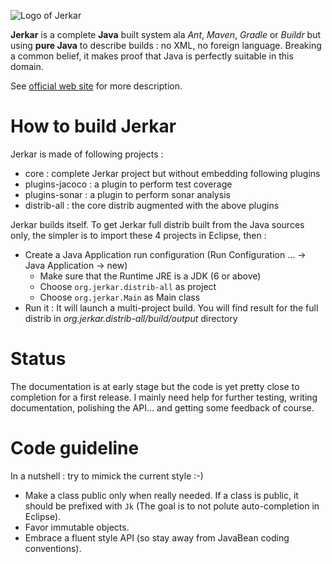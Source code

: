 ![Logo of Jerkar](http://jerkar.github.io/img/logo.png)

<strong>Jerkar</strong> is a complete **Java** built system ala _Ant_, _Maven_, _Gradle_ or _Buildr_ but using **pure Java** to describe builds : no XML, no foreign language.
Breaking a common belief, it makes proof that Java is perfectly suitable in this domain.

See [official web site](http://jerkar.github.io) for more description.

# How to build Jerkar
Jerkar is made of following projects :
* core : complete Jerkar project but without embedding following plugins
* plugins-jacoco : a plugin to perform test coverage
* plugins-sonar : a plugin to perform sonar analysis
* distrib-all : the core distrib augmented with the above plugins

Jerkar builds itself. To get Jerkar full distrib built from the Java sources only, the simpler is to import these 4 projects in Eclipse, then :
* Create a Java Application run configuration (Run Configuration ... -> Java Application -> new)
    * Make sure that the Runtime JRE is a JDK (6 or above)
    * Choose `org.jerkar.distrib-all` as project
    * Choose `org.jerkar.Main` as Main class
* Run it : It will launch a multi-project build. You will find result for the full distrib in *org.jerkar.distrib-all/build/output* directory 


# Status

The documentation is at early stage but the code is yet pretty close to completion for a first release. 
I mainly need help for further testing, writing documentation, polishing the API... and getting some feedback of course.

# Code guideline

In a nutshell : try to mimick the current style :-)
* Make a class public only when really needed. If a class is public, it should be prefixed with `Jk` (The goal is to not polute auto-completion in Eclipse).
* Favor immutable objects.
* Embrace a fluent style API (so stay away from JavaBean coding conventions).
